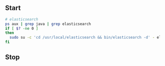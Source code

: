 ## Start
```bash
# elasticsearch
ps aux | grep java | grep elasticsearch
if [ $? -ne 0 ]
then
  sudo su -c 'cd /usr/local/elasticsearch && bin/elasticsearch -d' - elasticsearch
fi
```

## Stop
